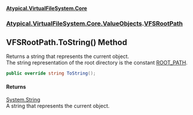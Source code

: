 #### [Atypical.VirtualFileSystem.Core](Atypical.VirtualFileSystem.Core.md 'Atypical.VirtualFileSystem.Core')
### [Atypical.VirtualFileSystem.Core.ValueObjects](Atypical.VirtualFileSystem.Core.ValueObjects.md 'Atypical.VirtualFileSystem.Core.ValueObjects').[VFSRootPath](Atypical.VirtualFileSystem.Core.ValueObjects.VFSRootPath.md 'Atypical.VirtualFileSystem.Core.ValueObjects.VFSRootPath')

## VFSRootPath.ToString() Method

Returns a string that represents the current object.  
The string representation of the root directory is the constant [ROOT_PATH](Atypical.VirtualFileSystem.Core.VFSConstants.ROOT_PATH.md 'Atypical.VirtualFileSystem.Core.VFSConstants.ROOT_PATH').

```csharp
public override string ToString();
```

#### Returns
[System.String](https://docs.microsoft.com/en-us/dotnet/api/System.String 'System.String')  
A string that represents the current object.